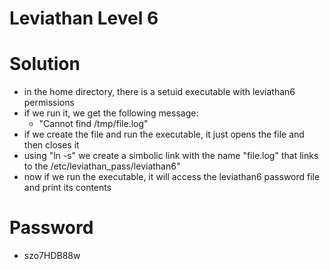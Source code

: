 # Leviathan Level 6

# Solution

- in the home directory, there is a setuid executable with leviathan6 permissions
- if we run it, we get the following message:
	- "Cannot find /tmp/file.log"
- if we create the file and run the executable, it just opens the file and then closes it
- using "ln -s" we create a simbolic link with the name "file.log" that links to the /etc/leviathan_pass/leviathan6"
- now if we run the executable, it will access the leviathan6 password file and print its contents

# Password

- szo7HDB88w
